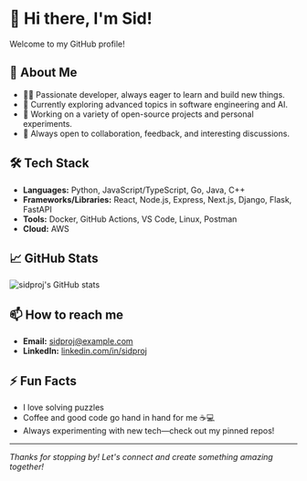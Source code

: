 # 👋 Hi there, I'm Sid!

Welcome to my GitHub profile!

## 🚀 About Me
- 🧑‍💻 Passionate developer, always eager to learn and build new things.
- 🌱 Currently exploring advanced topics in software engineering and AI.
- 🔭 Working on a variety of open-source projects and personal experiments.
- 💬 Always open to collaboration, feedback, and interesting discussions.

## 🛠️ Tech Stack
- **Languages:** Python, JavaScript/TypeScript, Go, Java, C++
- **Frameworks/Libraries:** React, Node.js, Express, Next.js, Django, Flask, FastAPI
- **Tools:** Docker, GitHub Actions, VS Code, Linux, Postman
- **Cloud:** AWS

## 📈 GitHub Stats

![sidproj's GitHub stats](https://github-readme-stats.vercel.app/api?username=sidproj&show_icons=true&theme=radical)

## 📫 How to reach me
- **Email:** [sidproj@example.com](mailto:morisidhraj001@gmail.com)
- **LinkedIn:** [linkedin.com/in/sidproj](https://www.linkedin.com/in/sidhraj-mori/)

## ⚡ Fun Facts
- I love solving puzzles
- Coffee and good code go hand in hand for me ☕💻
- Always experimenting with new tech—check out my pinned repos!

---

_Thanks for stopping by! Let's connect and create something amazing together!_
